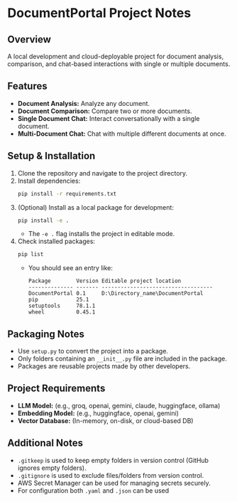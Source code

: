# DocumentPortal Project Notes

## Overview
A local development and cloud-deployable project for document analysis, comparison, and chat-based interactions with single or multiple documents.

## Features
- **Document Analysis:** Analyze any document.
- **Document Comparison:** Compare two or more documents.
- **Single Document Chat:** Interact conversationally with a single document.
- **Multi-Document Chat:** Chat with multiple different documents at once.

## Setup & Installation
1. Clone the repository and navigate to the project directory.
2. Install dependencies:
   ```bash
   pip install -r requirements.txt
   ```
3. (Optional) Install as a local package for development:
   ```bash
   pip install -e .
   ```
   - The `-e .` flag installs the project in editable mode.
4. Check installed packages:
   ```bash
   pip list
   ```
   - You should see an entry like:
     ```
     Package        Version Editable project location
     -------------- ------- -----------------------------------
     DocumentPortal 0.1     D:\Directory_name\DocumentPortal
     pip            25.1
     setuptools     78.1.1
     wheel          0.45.1
     ```

## Packaging Notes
- Use `setup.py` to convert the project into a package.
- Only folders containing an `__init__.py` file are included in the package.
- Packages are reusable projects made by other developers.

## Project Requirements
- **LLM Model:** (e.g., groq, openai, gemini, claude, huggingface, ollama)
- **Embedding Model:** (e.g., huggingface, openai, gemini)
- **Vector Database:** (In-memory, on-disk, or cloud-based DB)

## Additional Notes
- `.gitkeep` is used to keep empty folders in version control (GitHub ignores empty folders).
- `.gitignore` is used to exclude files/folders from version control.
- AWS Secret Manager can be used for managing secrets securely.
- For configuration both `.yaml` and `.json` can be used